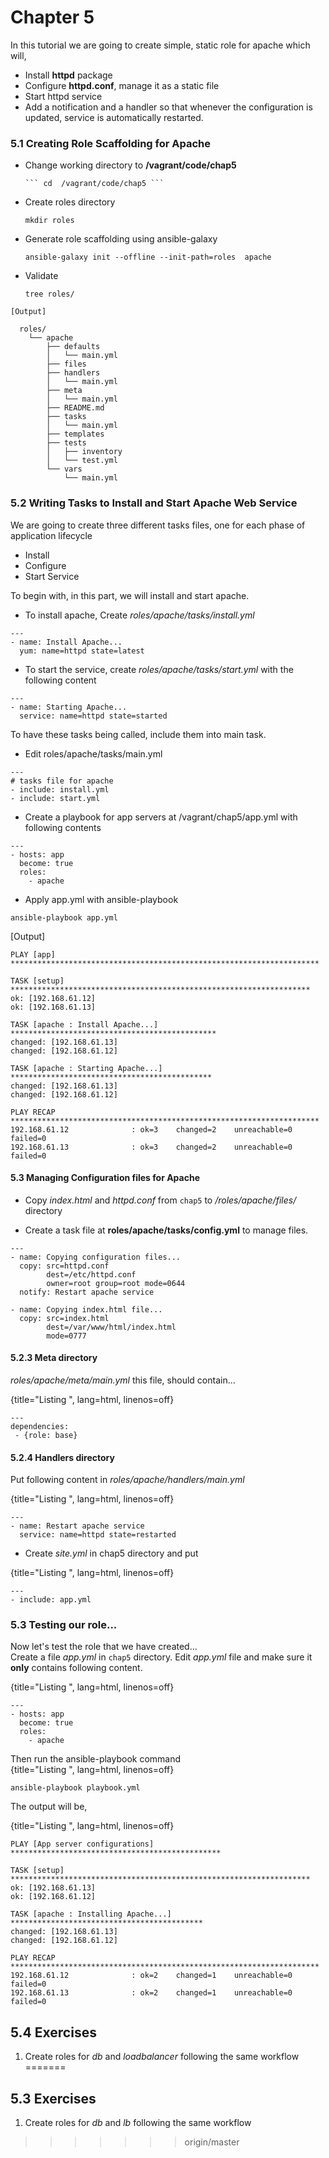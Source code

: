 # Chapter 5  

In this tutorial we are going to create simple, static role for apache which will,
  * Install **httpd** package
  * Configure **httpd.conf**, manage it as a static file
  * Start httpd service
  * Add a notification and a  handler so that whenever the configuration is updated, service is automatically restarted.

### 5.1 Creating Role Scaffolding  for Apache
  * Change working  directory to **/vagrant/code/chap5**

        ``` cd  /vagrant/code/chap5 ```

  * Create roles directory

       ``` mkdir roles ```

  * Generate role scaffolding using ansible-galaxy

       ``` ansible-galaxy init --offline --init-path=roles  apache ```

  * Validate

       ``` tree roles/ ```     

```
[Output]

  roles/
    └── apache
        ├── defaults
        │   └── main.yml
        ├── files
        ├── handlers
        │   └── main.yml
        ├── meta
        │   └── main.yml
        ├── README.md
        ├── tasks
        │   └── main.yml
        ├── templates
        ├── tests
        │   ├── inventory
        │   └── test.yml
        └── vars
            └── main.yml

```


### 5.2 Writing Tasks to Install and Start  Apache Web Service

We are going to create three different tasks files, one for each phase of application lifecycle
  * Install
  * Configure
  * Start Service

To begin with, in this part, we will install and start apache.

  *  To install apache, Create *roles/apache/tasks/install.yml*

~~~~~~~
---
- name: Install Apache...
  yum: name=httpd state=latest
~~~~~~~  


  * To start the service, create  *roles/apache/tasks/start.yml* with the following content  

~~~~~~~
---
- name: Starting Apache...
  service: name=httpd state=started
~~~~~~~  


To have these tasks being called, include them into main task.

  * Edit roles/apache/tasks/main.yml

```
---
# tasks file for apache
- include: install.yml
- include: start.yml
```

  * Create a playbook for app servers at /vagrant/chap5/app.yml with following contents

  ```
  ---
  - hosts: app
    become: true
    roles:
      - apache
  ```

  * Apply app.yml with ansible-playbook

  ```
  ansible-playbook app.yml
  ```

[Output]

```
PLAY [app] *********************************************************************

TASK [setup] *******************************************************************
ok: [192.168.61.12]
ok: [192.168.61.13]

TASK [apache : Install Apache...] **********************************************
changed: [192.168.61.13]
changed: [192.168.61.12]

TASK [apache : Starting Apache...] *********************************************
changed: [192.168.61.13]
changed: [192.168.61.12]

PLAY RECAP *********************************************************************
192.168.61.12              : ok=3    changed=2    unreachable=0    failed=0
192.168.61.13              : ok=3    changed=2    unreachable=0    failed=0
```


#### 5.3 Managing Configuration files for Apache
  * Copy *index.html* and *httpd.conf* from `chap5` to */roles/apache/files/* directory  

  * Create a task file at **roles/apache/tasks/config.yml** to manage files.    

~~~~~~~
---
- name: Copying configuration files...
  copy: src=httpd.conf
        dest=/etc/httpd.conf
        owner=root group=root mode=0644
  notify: Restart apache service

- name: Copying index.html file...
  copy: src=index.html
        dest=/var/www/html/index.html
        mode=0777
~~~~~~~  




#### 5.2.3 Meta directory
*roles/apache/meta/main.yml* this file, should contain...  

{title="Listing ", lang=html, linenos=off}
~~~~~~~
---
dependencies:
 - {role: base}
~~~~~~~  





#### 5.2.4 Handlers directory  
Put following content in *roles/apache/handlers/main.yml*  

{title="Listing ", lang=html, linenos=off}
~~~~~~~
---
- name: Restart apache service
  service: name=httpd state=restarted
~~~~~~~






* Create *site.yml* in chap5 directory and put  

{title="Listing ", lang=html, linenos=off}
~~~~~~~
---
- include: app.yml
~~~~~~~




### 5.3 Testing our role...  
Now let's test the role that we have created...  
Create a file *app.yml* in `chap5` directory.
Edit *app.yml* file and make sure it **only** contains following content.  

{title="Listing ", lang=html, linenos=off}
~~~~~~~
---
- hosts: app
  become: true
  roles:
    - apache
~~~~~~~  


Then run the ansible-playbook command  
{title="Listing ", lang=html, linenos=off}
~~~~~~~
ansible-playbook playbook.yml
~~~~~~~  


The output will be,  

{title="Listing ", lang=html, linenos=off}
~~~~~~~
PLAY [App server configurations] ***********************************************

TASK [setup] *******************************************************************
ok: [192.168.61.13]
ok: [192.168.61.12]

TASK [apache : Installing Apache...] *******************************************
changed: [192.168.61.13]
changed: [192.168.61.12]

PLAY RECAP *********************************************************************
192.168.61.12              : ok=2    changed=1    unreachable=0    failed=0
192.168.61.13              : ok=2    changed=1    unreachable=0    failed=0
~~~~~~~



## 5.4 Exercises
1. Create roles for *db* and *loadbalancer* following the same workflow
=======
## 5.3 Exercises
1. Create roles for *db* and *lb* following the same workflow
>>>>>>> origin/master
